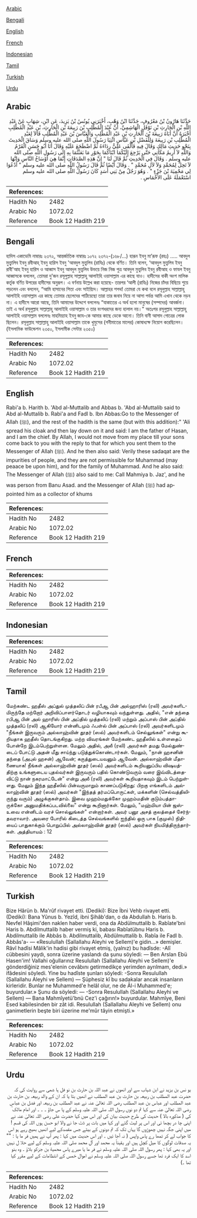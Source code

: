 [Arabic](#arabic)

[Bengali](#bengali)

[English](#english)

[French](#french)

[Indonesian](#indonesian)

[Tamil](#tamil)

[Turkish](#turkish)

[Urdu](#urdu)

## Arabic


<div dir="rtl" lang="ar" style={{fontSize:'larger',backgroundColor:'#f8f9fa',padding:20}}>
حَدَّثَنَا هَارُونُ بْنُ مَعْرُوفٍ، حَدَّثَنَا ابْنُ وَهْبٍ، أَخْبَرَنِي يُونُسُ بْنُ يَزِيدَ، عَنِ ابْنِ، شِهَابٍ عَنْ عَبْدِ اللَّهِ بْنِ الْحَارِثِ بْنِ نَوْفَلٍ الْهَاشِمِيِّ، أَنَّ عَبْدَ الْمُطَّلِبِ بْنَ رَبِيعَةَ بْنِ الْحَارِثِ، بْنِ عَبْدِ الْمُطَّلِبِ أَخْبَرَهُ أَنَّ أَبَاهُ رَبِيعَةَ بْنَ الْحَارِثِ بْنِ عَبْدِ الْمُطَّلِبِ وَالْعَبَّاسَ بْنَ عَبْدِ الْمُطَّلِبِ قَالاَ لِعَبْدِ الْمُطَّلِبِ بْنِ رَبِيعَةَ وَلِلْفَضْلِ بْنِ عَبَّاسٍ ائْتِيَا رَسُولَ اللَّهِ صلى الله عليه وسلم وَسَاقَ الْحَدِيثَ بِنَحْوِ حَدِيثِ مَالِكٍ وَقَالَ فِيهِ فَأَلْقَى عَلِيٌّ رِدَاءَهُ ثُمَّ اضْطَجَعَ عَلَيْهِ وَقَالَ أَنَا أَبُو حَسَنٍ الْقَرْمُ وَاللَّهِ لاَ أَرِيمُ مَكَانِي حَتَّى يَرْجِعَ إِلَيْكُمَا ابْنَاكُمَا بِحَوْرِ مَا بَعَثْتُمَا بِهِ إِلَى رَسُولِ اللَّهِ صلى الله عليه وسلم ‏.‏ وَقَالَ فِي الْحَدِيثِ ثُمَّ قَالَ لَنَا ‏"‏ إِنَّ هَذِهِ الصَّدَقَاتِ إِنَّمَا هِيَ أَوْسَاخُ النَّاسِ وَإِنَّهَا لاَ تَحِلُّ لِمُحَمَّدٍ وَلاَ لآلِ مُحَمَّدٍ ‏"‏ ‏.‏ وَقَالَ أَيْضًا ثُمَّ قَالَ رَسُولُ اللَّهِ صلى الله عليه وسلم ‏"‏ ادْعُوَا لِي مَحْمِيَةَ بْنَ جَزْءٍ ‏"‏ ‏.‏ وَهُوَ رَجُلٌ مِنْ بَنِي أَسَدٍ كَانَ رَسُولُ اللَّهِ صلى الله عليه وسلم اسْتَعْمَلَهُ عَلَى الأَخْمَاسِ ‏.‏
</div>
<div style={{backgroundColor:'#f8f9fa',padding:20, marginBottom: 10}}><table> <thead> <tr> <th>References:</th> <th></th> </tr> </thead> <tbody><tr><td>Hadith No</td><td>2482</td></tr><tr><td>Arabic No</td><td>1072.02</td></tr><tr><td>Reference</td><td>Book 12 Hadith 219</td></tr></tbody></table></div>

## Bengali


<div dir="ltr" lang="bn" style={{fontSize:'larger',backgroundColor:'#f8f9fa',padding:20}}>
হাদিস একাডেমি নাম্বারঃ ২৩৭২, আন্তর্জাতিক নাম্বারঃ ১০৭২ ২৩৭২-(১৬৮/...) হারূন ইবনু মা’রূফ (রহঃ) ..... আবদুল মুত্ত্বালিব ইবনু রবীআহ্ ইবনু হারিস ইবনু 'আবদুল মুত্ত্বলিব (রাযিঃ) থেকে বর্ণিত। তিনি বলেন, ‘আবদুল মুত্ত্বলিব ইবনু রাবী'আহ ইবনু হারিস ও আব্বাস ইবনু আবদুল মুত্ত্বলিব উভয়ে নিজ নিজ পুত্র আবদুল মুত্ত্বলিব ইবনু রবীআহ ও ফাযল ইবনু আব্বাসকে বললেন, তোমরা দু'জন রসূলুল্লাহ সাল্লাল্লাহু আলাইহি ওয়াসাল্লাম এর কাছে যাও। হাদীসের বাকী অংশ মালিক কর্তৃক বর্ণিত উপরের হাদীসের অনুরূপ। এ বর্ণনায় উল্লেখ করা হয়েছে- তারপর ‘আলী (রাযিঃ) নিজের চাঁদর বিছিয়ে শুয়ে পড়লেন এবং বললেন, “আমি হাসানের পিতা এবং সাইয়্যিদ। আল্লাহর শপথ! তোমরা যে কথা বলে রসূলুল্লাহ সাল্লাল্লাহু আলাইহি ওয়াসাল্লাম এর কাছে তোমার ছেলেদের পাঠিয়েছো তারা তার জবাব নিয়ে না আসা পর্যন্ত আমি এখান থেকে নড়ব না। এ হাদীসে আরো আছে, তিনি আমাদের উদ্দেশে বললেনঃ “যাকাতের এ অর্থ হলো মানুষের (সম্পদের) আবর্জনা। তাই এ অর্থ রসূলুল্লাহ সাল্লাল্লাহু আলাইহি ওয়াসাল্লাম ও তার বংশধরদের জন্য হালাল নয়।" অতঃপর রসূলুল্লাহ সাল্লাল্লাহু আলাইহি ওয়াসাল্লাম বললেনঃ মাহমিয়্যাহ ইবনু জায-কে আমার কাছে ডেকে আনো। তিনি বানী আসাদ গোত্রের লোক ছিলেন। রসূলুল্লাহ সাল্লাল্লাহু আলাইহি ওয়াসাল্লাম তাকে খুমুসের (গনীমাতের মালের) কোষাধ্যক্ষ নিয়োগ করেছিলেন। (ইসলামিক ফাউন্ডেশন ২৩৫০, ইসলামীক সেন্টার ২৩৫০)
</div>
<div style={{backgroundColor:'#f8f9fa',padding:20, marginBottom: 10}}><table> <thead> <tr> <th>References:</th> <th></th> </tr> </thead> <tbody><tr><td>Hadith No</td><td>2482</td></tr><tr><td>Arabic No</td><td>1072.02</td></tr><tr><td>Reference</td><td>Book 12 Hadith 219</td></tr></tbody></table></div>

## English


<div dir="ltr" lang="en" style={{fontSize:'larger',backgroundColor:'#f8f9fa',padding:20}}>
Rabi'a b. Harith b. 'Abd al-Muttalib and Abbas b. 'Abd al-Muttalib said to Abd al-Muttalib b. Rabi'a and Fadl b. Ibn Abbas:Go to the Messenger of Allah (ﷺ), and the rest of the hadith is the same (but with this addition):" 'Ali spread his cloak and then lay down on it and said: I am the father of Hasan, and I am the chief. By Allah, I would not move from my place till your sons come back to you with the reply to that for which you sent them to the Messenger of Allah (ﷺ). And he then also said: Verily these sadaqat are the impurities of people, and they are not permissible for Muhammad (may peaace be upon him), and for the family of Muhammad. And he also said: The Messenger of Allah (ﷺ) also said to me: Call Mahmiya b. Jaz', and he was person from Banu Asad. and the Messenger of Allah (ﷺ) had appointed him as a collector of khums
</div>
<div style={{backgroundColor:'#f8f9fa',padding:20, marginBottom: 10}}><table> <thead> <tr> <th>References:</th> <th></th> </tr> </thead> <tbody><tr><td>Hadith No</td><td>2482</td></tr><tr><td>Arabic No</td><td>1072.02</td></tr><tr><td>Reference</td><td>Book 12 Hadith 219</td></tr></tbody></table></div>

## French


<div dir="ltr" lang="fr" style={{fontSize:'larger',backgroundColor:'#f8f9fa',padding:20}}>

</div>
<div style={{backgroundColor:'#f8f9fa',padding:20, marginBottom: 10}}><table> <thead> <tr> <th>References:</th> <th></th> </tr> </thead> <tbody><tr><td>Hadith No</td><td>2482</td></tr><tr><td>Arabic No</td><td>1072.02</td></tr><tr><td>Reference</td><td>Book 12 Hadith 219</td></tr></tbody></table></div>

## Indonesian


<div dir="ltr" lang="id" style={{fontSize:'larger',backgroundColor:'#f8f9fa',padding:20}}>

</div>
<div style={{backgroundColor:'#f8f9fa',padding:20, marginBottom: 10}}><table> <thead> <tr> <th>References:</th> <th></th> </tr> </thead> <tbody><tr><td>Hadith No</td><td>2482</td></tr><tr><td>Arabic No</td><td>1072.02</td></tr><tr><td>Reference</td><td>Book 12 Hadith 219</td></tr></tbody></table></div>

## Tamil


<div dir="ltr" lang="ta" style={{fontSize:'larger',backgroundColor:'#f8f9fa',padding:20}}>
மேற்கண்ட ஹதீஸ் அப்துல் முத்தலிப் பின் ரபீஆ பின் அல்ஹாரிஸ் (ரலி) அவர்களிடமிருந்தே மற்றோர் அறிவிப்பாளர்தொடர் வழியாகவும் வந்துள்ளது. அதில், "என் தந்தை ரபிஆ பின் அல் ஹாரிஸ் பின் அப்தில் முத்தலிப் (ரலி) மற்றும் அப்பாஸ் பின் அப்தில் முத்தலிப் (ரலி) ஆகியோர் என்னிடமும் ஃபள்ல் பின் அப்பாஸ் (ரலி) அவர்களிடமும் "நீங்கள் இருவரும் அல்லாஹ்வின் தூதர் (ஸல்) அவர்களிடம் செல்லுங்கள்" என்று கூறியதாக ஹதீஸ் தொடங்குகிறது. மற்ற விவரங்கள் மேற்கண்ட ஹதீஸில் உள்ளதைப் போன்றே இடம்பெற்றுள்ளன. மேலும் அதில், அலீ (ரலி) அவர்கள் தமது மேல்துண்டைப் போட்டு அதன் மீது சாய்ந்து படுத்துக்கொண்டார்கள். மேலும், "நான் ஹசனின் தந்தை (அபுல் ஹசன்) ஆவேன்; கருத்துடையவனும் ஆவேன். அல்லாஹ்வின் மீதாணையாக! நீங்கள் அல்லாஹ்வின் தூதர் (ஸல்) அவர்களிடம் கூறியனுப்பிய விஷயத்திற்கு உங்களுடைய புதல்வர்கள் இருவரும் பதில் கொண்டுவரும் வரை இவ்விடத்தைவிட்டு நான் நகரமாட்டேன்" என்று அலீ (ரலி) அவர்கள் கூறியதாகவும் இடம் பெற்றுள்ளது. மேலும் இந்த ஹதீஸில் பின்வருமாறும் காணப்படுகிறது: பிறகு எங்களிடம் அல்லாஹ்வின் தூதர் (ஸல்) அவர்கள் "இந்தத் தர்மப்பொருட்கள், மக்களின் (செல்வத்திலிருந்து வரும்) அழுக்குகள்தாம். இவை முஹம்மதுக்கோ முஹம்மதின் குடும்பத்தாருக்கோ அனுமதிக்கப்படவில்லை" என்று கூறினார்கள். மேலும், "மஹ்மியா பின் ஜஸ்உவை என்னிடம் வரச் சொல்லுங்கள்" என்றார்கள். அவர் பனூ அசத் குலத்தைச் சேர்ந்தவராவார். அவரை போரில் கிடைத்த செல்வங்களில் ஐந்தில் ஒரு பாக (குமுஸ்) நிதியைப் பாதுகாக்கும் பொறுப்பில் அல்லாஹ்வின் தூதர் (ஸல்) அவர்கள் நியமித்திருந்தார்கள். அத்தியாயம் : 12
</div>
<div style={{backgroundColor:'#f8f9fa',padding:20, marginBottom: 10}}><table> <thead> <tr> <th>References:</th> <th></th> </tr> </thead> <tbody><tr><td>Hadith No</td><td>2482</td></tr><tr><td>Arabic No</td><td>1072.02</td></tr><tr><td>Reference</td><td>Book 12 Hadith 219</td></tr></tbody></table></div>

## Turkish


<div dir="ltr" lang="tr" style={{fontSize:'larger',backgroundColor:'#f8f9fa',padding:20}}>
Bize Hârün b. Ma'rûf rivayet etti. (Dediki): Bize İbni Vehb rivayet etti. (Dediki): Bana Yûnus b. Yezîd, ibni Şihâb'dan, o da Abdullah b. Haris b. Nevfel Hâşimi'den naklen haber verdi, ona da Abdülmuttalib b. Rabîate'bni Haris b. Abdilmuttalib haber vermiş ki, babası Rabîatübnu Haris b. Abdilmuttalib ile Abbâs b. Abdilmuttalib, Abdülmuttalib b. Rabîa ile Fadl b. Abbâs'a- — «Resulullah (Sallallahu Aleyhi ve Sellem)'e gidin...» demişler. Râvî hadîsi Mâlik'in hadisi gibi rivayet etmiş, (yalnız) bu hadîsde: -Alî cübbesini yaydı, sonra üzerine yaslandı da şunu söyledi: — Ben Arslan Ebü Hasen'im! Vallahi oğullarınız Resulullah (Sallallahu Aleyhi ve Sellem)'e gönderdiğiniz mes'elenin cevâbını getirmedikçe yerimden ayrılmam, dedi.» ifâdesini söyledi. Yine bu hadîste şunları söyledi: -Sonra Resulullah (Sallallahu Aleyhi ve Sellem) — Şüphesiz kî bu sadakalar ancak insanların kirleridir. Bunlar ne Muhammed'e helâl olur, ne de Âl-i Muhammed'e; buyurdular.» Şunu da söyledi: — -Sonra Resulullah (Sallallahu Aleyhi ve Sellem) — Bana Mahmîyetü'bnü Cez'i çağırın!» buyurdular. Mahmîye, Beni Esed kabilesinden bir zât idi. Resulullah (Sallallahu Aleyhi ve Sellem) onu ganimetlerin beşte biri üzerine me'mûr tâyin etmişti.»
</div>
<div style={{backgroundColor:'#f8f9fa',padding:20, marginBottom: 10}}><table> <thead> <tr> <th>References:</th> <th></th> </tr> </thead> <tbody><tr><td>Hadith No</td><td>2482</td></tr><tr><td>Arabic No</td><td>1072.02</td></tr><tr><td>Reference</td><td>Book 12 Hadith 219</td></tr></tbody></table></div>

## Urdu


<div dir="rtl" lang="ur" style={{fontSize:'larger',backgroundColor:'#f8f9fa',padding:20}}>
یو نس بن یزید نے ابن شہاب سے اور انھوں نے عبد اللہ بن حارث بن نو فل ہا شمی سے روایت کی کہ حضرت عبد المطلب بن ربیعہ بن حارث بن عبد المطلب نے انھیں بتا یا کہ ان کے والد ربیعہ بن حارث بن عبد المطلب اور عباس بن عبد المطلب رضی اللہ تعالیٰ عنہ نے عبد المطلب بن ربیعہ اور فضل بن عباس رضی اللہ تعالیٰ عنہ سے کہا تم دو نوں رسول اللہ صلی اللہ علیہ وسلم کے پا س جاؤ ۔ ۔ ۔ اور امام مالک ؒ کی ( مذکورہ بالا ) حدیث کی طرح حدیث بیان کی اور اس میں کہا حضرت علی رضی اللہ تعالیٰ عنہ نے اپنی چا در بچھا ئی اور اس پر لیٹ گئے اور کہا میں بات پر ڈٹ جا نے والا ابو حسن ہوں اللہ کی قسم !میں اپنی جگہ نہیں چھوڑوں گا یہاں تک کہ تم دونوں کے بیٹے جس مقصدکے لیے انھیں بھیج رہے ہو اس کا جواب لے کر تمھا رے پاس واپس ( نہ آجا ئیں ۔ اور اس حدیث میں کہا : پھر آپ نے ہمیں فر ما یا : "" یہ صدقات لوگوں کا میل کچل ہیں اور یقیناً یہ محمد اور آل محمد صلی اللہ علیہ وسلم کے لیے حلا ل نہیں اور یہ بھی کہا : پھر رسول اللہ صلی اللہ علیہ وسلم نے فر ما یا میرے پاس محمية بن جزکو بلاؤ ۔ وہ بنو اسد کا ایک فرد تھا جسے رسول اللہ صلی اللہ علیہ وسلم نے اموال خمس کے انتظامات کے لیے مقرر کیا تھا ۔)
</div>
<div style={{backgroundColor:'#f8f9fa',padding:20, marginBottom: 10}}><table> <thead> <tr> <th>References:</th> <th></th> </tr> </thead> <tbody><tr><td>Hadith No</td><td>2482</td></tr><tr><td>Arabic No</td><td>1072.02</td></tr><tr><td>Reference</td><td>Book 12 Hadith 219</td></tr></tbody></table></div>